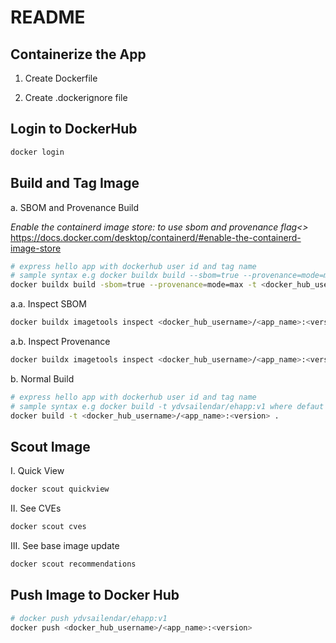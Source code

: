 # README

## Containerize the App

1. Create Dockerfile

2. Create .dockerignore file

## Login to DockerHub

```bash
docker login
```

## Build and Tag Image

a. SBOM and Provenance Build

_*Enable the containerd image store: to use sbom and provenance flag<>*_
<https://docs.docker.com/desktop/containerd/#enable-the-containerd-image-store>

```bash
# express hello app with dockerhub user id and tag name
# sample syntax e.g docker buildx build --sbom=true --provenance=mode=max -t ydvsailendar/ehapp:v1 . where defaut version is latest if not specified.
docker buildx build -sbom=true --provenance=mode=max -t <docker_hub_username>/<app_name>:<version> .
```

a.a. Inspect SBOM

```bash
docker buildx imagetools inspect <docker_hub_username>/<app_name>:<version> --format "{{json .SBOM.SPDX}}"
```

a.b. Inspect Provenance

```bash
docker buildx imagetools inspect <docker_hub_username>/<app_name>:<version> --format "{{ json .Provenance.SLSA }}"
```

b. Normal Build

```bash
# express hello app with dockerhub user id and tag name
# sample syntax e.g docker build -t ydvsailendar/ehapp:v1 where defaut version is latest if not specified.
docker build -t <docker_hub_username>/<app_name>:<version> .
```

## Scout Image

I. Quick View

```bash
docker scout quickview
```

II. See CVEs

```bash
docker scout cves
```

III. See base image update

```bash
docker scout recommendations
```

## Push Image to Docker Hub

```bash
# docker push ydvsailendar/ehapp:v1
docker push <docker_hub_username>/<app_name>:<version>
```
